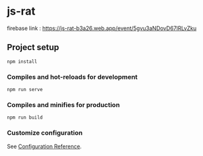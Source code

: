 # js-rat

firebase link : 
https://js-rat-b3a26.web.app/event/5gvu3aNDovD67lRLvZku

## Project setup
```
npm install
```

### Compiles and hot-reloads for development
```
npm run serve
```

### Compiles and minifies for production
```
npm run build
```

### Customize configuration
See [Configuration Reference](https://cli.vuejs.org/config/).
